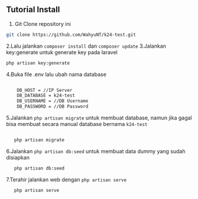 
## Tutorial Install
1. Git Clone repository ini
```sh
git clone https://github.com/WahyuNT/k24-test.git
```
2.Lalu jalankan  `composer install` dan `composer update` 
3.Jalankan key:generate untuk generate key pada laravel
```sh
php artisan key:generate
```
4.Buka file .env lalu ubah nama database
```sh

    DB_HOST = //IP Server
    DB_DATABASE = k24-test
    DB_USERNAME = //DB Username
    DB_PASSWORD = //DB Password

```
5.Jalankan `php artisan migrate` untuk membuat database, namun jika gagal bisa membuat secara manual database bernama `k24-test`
```sh

   php artisan migrate

```
6.Jalankan `php artisan db:seed` untuk membuat data dummy yang sudah disiapkan
```sh
   php artisan db:seed
```
7.Terahir jalankan web dengan `php artisan serve`
```sh
   php artisan serve
```